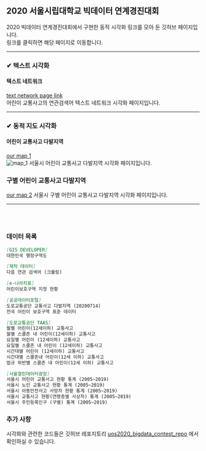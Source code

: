 ## 2020 서울시립대학교 빅데이터 연계경진대회
2020 빅데이터 연계경진대회에서 구현한 동적 시각화 링크를 모아 둔 깃허브 페이지입니다. <br>
링크를 클릭하면 해당 페이지로 이동합니다.
<br>

---

### ✔ 텍스트 시각화
#### 텍스트 네트워크 
[text network page link](https://angelfox4.github.io/Portfolio/network/)<br>
어린이 교통사고의 연관검색어 텍스트 네트워크 시각화 페이지입니다.

---

### ✔ 동적 지도 시각화
#### 어린이 교통사고 다발지역 
[our map 1](https://rawcdn.githack.com/yourmean/uos2020_bigdata_contest/00130bec24f53f9b12802f1fa9863c095be8bee8/map_1.html) <br>
![map_1](https://github.com/yourmean/uos2020_bigdata_contest/blob/master/map_1.png)
서울시 어린이 교통사고 다발지역 시각화 페이지입니다.
<br>
### 구별 어린이 교통사고 다발지역
[our map 2](https://rawcdn.githack.com/yourmean/uos2020_bigdata_contest/00130bec24f53f9b12802f1fa9863c095be8bee8/map_2.html) 
서울시 구별 어린이 교통사고 다발지역 시각화 페이지입니다.

---

<br><br>
### 데이터 목록
```markdown
[GIS DEVELOPER] 
대한민국 행정구역도

[제작 데이터] 
다음 연관 검색어 (크롤링)

[e-나라지표] 
어린이보호구역 지정 현황

[공공데이터포털]
도로교통공단 교통사고 다발지역 (20200714)
전국 어린이 보호구역 표준 데이터

[도로교통공단 TAAS]
월별 어린이(12세이하) 교통사고 
월별 스쿨존 내 어린이(12세이하) 교통사고 
요일별 어린이 (12세이하) 교통사고 
요일별 스쿨존 내 어린이 (12세이하) 교통사고 
시간대별 어린이 (12세이하) 교통사고 
시간대별 스쿨존내 어린이(12세 이하) 교통사고 
법규 위반별 스쿨존 내 어린이(12세 이하) 교통사고

[서울열린데이터광장] 
서울시 어린이 교통사고 현황 통계 (2005~2019)
서울시 노인 교통사고 현황 통계 (2005~2019) 
서울시 아동안전사고 사망자 현황 통계 (2005~2019) 
서울시 교통사고 현황(연령층별 사상자) 통계 (2005~2019) 
서울시 주민등록인구 (구별) 통계 (2005~2019)
```

### 추가 사항
시각화와 관련한 코드들은 깃허브 레포지토리 [uos2020_bigdata_contest_repo](https://github.com/yourmean/uos2020_bigdata_contest) 에서 확인하실 수 있습니다.

